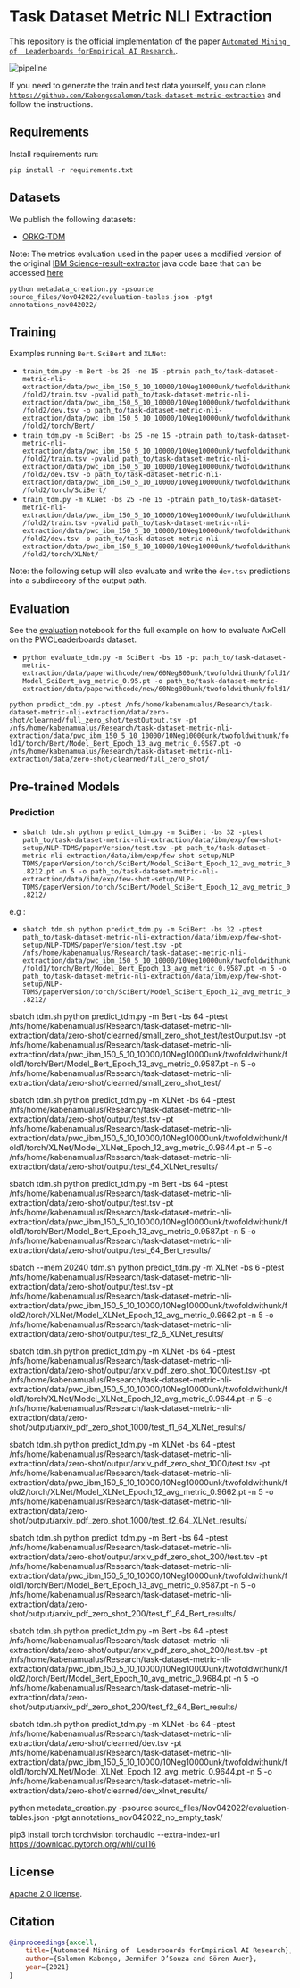 <!-- ## Steps to run the program
 
The following procedure, suppose that you are using a linux OS, if otherwise kindly just clone the repo and rebuild the project. 

1. Clone this repository (https://github.com/Kabongosalomon/task-dataset-metric-extraction/tree/trainTest) or clone a particular branch `git clone -b trainTest https://github.com/Kabongosalomon/task-dataset-metric-extraction.git`.
2. move to the cloned directory `cd task-dataset-metric-extraction`
3. run the command `bash starter.sh` -->
# Task Dataset Metric NLI Extraction

This repository is the official implementation of the paper [`Automated Mining of  Leaderboards forEmpirical AI Research`.]().

![pipeline](https://raw.githubusercontent.com/Kabongosalomon/task-dataset-metric-nli-extraction/main/images/overview.png)

If you need to generate the train and test data yourself, you can clone [`https://github.com/Kabongosalomon/task-dataset-metric-extraction`](https://github.com/Kabongosalomon/task-dataset-metric-extraction) and follow the instructions. 

## Requirements

Install requirements run:

```setup
pip install -r requirements.txt
```

## Datasets
We publish the following datasets:
* [ORKG-TDM](http://doi.org/10.5281/zenodo.5105798)


Note: The metrics evaluation used in the paper uses a modified version of the original [IBM Science-result-extractor](https://github.com/IBM/science-result-extractor) java code base that can be accessed [here](https://github.com/Kabongosalomon/task-dataset-metric-extraction/blob/master/src/main/java/eu/tib/sre/tdmsie/TEModelEvalOnNLPTDMS.java)


```setup
python metadata_creation.py -psource source_files/Nov042022/evaluation-tables.json -ptgt annotations_nov042022/
```

## Training

Examples running `Bert`. `SciBert` and `XLNet`:
<!-- 
sbatch SciBert.sh python train_tdm.py -m SciBert -bs 25 -ne 15 -ptrain /nfs/home/kabenamualus/Research/task-dataset-metric-nli-extraction/data/pwc_latex_text/pwc_latex_5_10_10000_clone/twofoldwithunk/fold2/train.tsv -pvalid /nfs/home/kabenamualus/Research/task-dataset-metric-nli-extraction/data/pwc_latex_text/pwc_latex_5_10_10000_clone/twofoldwithunk/fold2/dev.tsv -o /nfs/home/kabenamualus/Research/task-dataset-metric-nli-extraction/data/pwc_latex_text/pwc_latex_5_10_10000_clone/twofoldwithunk/fold2/torch/SciBert/ 

sbatch SciBert.sh python train_tdm.py -m XLNet -bs 3 -ne 15 -maxl 2096 -ptrain /nfs/home/kabenamualus/Research/task-dataset-metric-nli-extraction/data/pwc_latex_text/pwc_latex_5_10_10000_clone/twofoldwithunk/fold1/train.tsv -pvalid /nfs/home/kabenamualus/Research/task-dataset-metric-nli-extraction/data/pwc_latex_text/pwc_latex_5_10_10000_clone/twofoldwithunk/fold1/dev.tsv -o /nfs/home/kabenamualus/Research/task-dataset-metric-nli-extraction/data/pwc_latex_text/pwc_latex_5_10_10000_clone/twofoldwithunk/fold1/torch/XLNet_2096/ 

sbatch SciBert.sh python train_tdm.py -m BigBird -bs 3 -ne 15 -ptrain /nfs/home/kabenamualus/Research/task-dataset-metric-nli-extraction/data/pwc_latex_text/pwc_latex_5_10_10000_clone/twofoldwithunk/fold2/train.tsv -pvalid /nfs/home/kabenamualus/Research/task-dataset-metric-nli-extraction/data/pwc_latex_text/pwc_latex_5_10_10000_clone/twofoldwithunk/fold2/dev.tsv -o /nfs/home/kabenamualus/Research/task-dataset-metric-nli-extraction/data/pwc_latex_text/pwc_latex_5_10_10000_clone/twofoldwithunk/fold2torch/BigBird/ 

sbatch SciBert.sh python train_tdm.py -m Longformer -bs 3 -ne 15 -ptrain /nfs/home/kabenamualus/Research/task-dataset-metric-nli-extraction/data/pwc_latex_text/pwc_latex_5_10_10000_clone/twofoldwithunk/fold1/train.tsv -pvalid /nfs/home/kabenamualus/Research/task-dataset-metric-nli-extraction/data/pwc_latex_text/pwc_latex_5_10_10000_clone/twofoldwithunk/fold1/dev.tsv -o /nfs/home/kabenamualus/Research/task-dataset-metric-nli-extraction/data/pwc_latex_text/pwc_latex_5_10_10000_clone/twofoldwithunk/fold1/torch/Longformer/ 

srun -w devbox5 --gres=gpu:1 singularity exec -B /nfs/home/kabenamualus/:/run/user lab.sif jupyter-lab
-->

* `train_tdm.py -m Bert -bs 25 -ne 15 -ptrain path_to/task-dataset-metric-nli-extraction/data/pwc_ibm_150_5_10_10000/10Neg10000unk/twofoldwithunk/fold2/train.tsv -pvalid path_to/task-dataset-metric-nli-extraction/data/pwc_ibm_150_5_10_10000/10Neg10000unk/twofoldwithunk/fold2/dev.tsv -o path_to/task-dataset-metric-nli-extraction/data/pwc_ibm_150_5_10_10000/10Neg10000unk/twofoldwithunk/fold2/torch/Bert/`
* `train_tdm.py -m SciBert -bs 25 -ne 15 -ptrain path_to/task-dataset-metric-nli-extraction/data/pwc_ibm_150_5_10_10000/10Neg10000unk/twofoldwithunk/fold2/train.tsv -pvalid path_to/task-dataset-metric-nli-extraction/data/pwc_ibm_150_5_10_10000/10Neg10000unk/twofoldwithunk/fold2/dev.tsv -o path_to/task-dataset-metric-nli-extraction/data/pwc_ibm_150_5_10_10000/10Neg10000unk/twofoldwithunk/fold2/torch/SciBert/`
* `train_tdm.py -m XLNet -bs 25 -ne 15 -ptrain path_to/task-dataset-metric-nli-extraction/data/pwc_ibm_150_5_10_10000/10Neg10000unk/twofoldwithunk/fold2/train.tsv -pvalid path_to/task-dataset-metric-nli-extraction/data/pwc_ibm_150_5_10_10000/10Neg10000unk/twofoldwithunk/fold2/dev.tsv -o path_to/task-dataset-metric-nli-extraction/data/pwc_ibm_150_5_10_10000/10Neg10000unk/twofoldwithunk/fold2/torch/XLNet/`

Note: the following setup will also evaluate and write the `dev.tsv` predictions into a subdirecory of the output path. 

<!-- * [pre-training language model](notebooks/training/lm.ipynb) on the ArxivPapers dataset 
* [table type classifier](notebooks/training/table-type-classifier.ipynb) and [table segmentation](notebooks/training/table-segmentation.ipynb) on the SegmentedResults dataset  -->

## Evaluation

See the [evaluation](notebooks/evaluation.ipynb) notebook for the full example on how to evaluate AxCell on the PWCLeaderboards dataset. 

* `python evaluate_tdm.py -m SciBert -bs 16 -pt path_to/task-dataset-metric-extraction/data/paperwithcode/new/60Neg800unk/twofoldwithunk/fold1/Model_SciBert_avg_metric_0.95.pt -o path_to/task-dataset-metric-extraction/data/paperwithcode/new/60Neg800unk/twofoldwithunk/fold1/`

`python predict_tdm.py -ptest /nfs/home/kabenamualus/Research/task-dataset-metric-nli-extraction/data/zero-shot/clearned/full_zero_shot/testOutput.tsv -pt /nfs/home/kabenamualus/Research/task-dataset-metric-nli-extraction/data/pwc_ibm_150_5_10_10000/10Neg10000unk/twofoldwithunk/fold1/torch/Bert/Model_Bert_Epoch_13_avg_metric_0.9587.pt -o /nfs/home/kabenamualus/Research/task-dataset-metric-nli-extraction/data/zero-shot/clearned/full_zero_shot/`

## Pre-trained Models

### Prediction

- `sbatch tdm.sh python predict_tdm.py -m SciBert -bs 32 -ptest path_to/task-dataset-metric-nli-extraction/data/ibm/exp/few-shot-setup/NLP-TDMS/paperVersion/test.tsv -pt path_to/task-dataset-metric-nli-extraction/data/ibm/exp/few-shot-setup/NLP-TDMS/paperVersion/torch/SciBert/Model_SciBert_Epoch_12_avg_metric_0.8212.pt -n 5 -o path_to/task-dataset-metric-nli-extraction/data/ibm/exp/few-shot-setup/NLP-TDMS/paperVersion/torch/SciBert/Model_SciBert_Epoch_12_avg_metric_0.8212/`

e.g : 
- `sbatch tdm.sh python predict_tdm.py -m SciBert -bs 32 -ptest path_to/task-dataset-metric-nli-extraction/data/ibm/exp/few-shot-setup/NLP-TDMS/paperVersion/test.tsv -pt /nfs/home/kabenamualus/Research/task-dataset-metric-nli-extraction/data/pwc_ibm_150_5_10_10000/10Neg10000unk/twofoldwithunk/fold1/torch/Bert/Model_Bert_Epoch_13_avg_metric_0.9587.pt -n 5 -o path_to/task-dataset-metric-nli-extraction/data/ibm/exp/few-shot-setup/NLP-TDMS/paperVersion/torch/SciBert/Model_SciBert_Epoch_12_avg_metric_0.8212/`



sbatch tdm.sh python predict_tdm.py -m Bert -bs 64 -ptest /nfs/home/kabenamualus/Research/task-dataset-metric-nli-extraction/data/zero-shot/clearned/small_zero_shot_test/testOutput.tsv -pt /nfs/home/kabenamualus/Research/task-dataset-metric-nli-extraction/data/pwc_ibm_150_5_10_10000/10Neg10000unk/twofoldwithunk/fold1/torch/Bert/Model_Bert_Epoch_13_avg_metric_0.9587.pt -n 5 -o /nfs/home/kabenamualus/Research/task-dataset-metric-nli-extraction/data/zero-shot/clearned/small_zero_shot_test/

sbatch tdm.sh python predict_tdm.py -m XLNet -bs 64 -ptest /nfs/home/kabenamualus/Research/task-dataset-metric-nli-extraction/data/zero-shot/output/test.tsv -pt /nfs/home/kabenamualus/Research/task-dataset-metric-nli-extraction/data/pwc_ibm_150_5_10_10000/10Neg10000unk/twofoldwithunk/fold1/torch/XLNet/Model_XLNet_Epoch_12_avg_metric_0.9644.pt -n 5 -o /nfs/home/kabenamualus/Research/task-dataset-metric-nli-extraction/data/zero-shot/output/test_64_XLNet_results/


sbatch tdm.sh python predict_tdm.py -m Bert -bs 64 -ptest /nfs/home/kabenamualus/Research/task-dataset-metric-nli-extraction/data/zero-shot/output/test.tsv -pt /nfs/home/kabenamualus/Research/task-dataset-metric-nli-extraction/data/pwc_ibm_150_5_10_10000/10Neg10000unk/twofoldwithunk/fold1/torch/Bert/Model_Bert_Epoch_13_avg_metric_0.9587.pt -n 5 -o /nfs/home/kabenamualus/Research/task-dataset-metric-nli-extraction/data/zero-shot/output/test_64_Bert_results/

<!-- XLNET.sh -->

sbatch --mem 20240 tdm.sh python predict_tdm.py -m XLNet -bs 6 -ptest /nfs/home/kabenamualus/Research/task-dataset-metric-nli-extraction/data/zero-shot/output/test.tsv -pt /nfs/home/kabenamualus/Research/task-dataset-metric-nli-extraction/data/pwc_ibm_150_5_10_10000/10Neg10000unk/twofoldwithunk/fold2/torch/XLNet/Model_XLNet_Epoch_12_avg_metric_0.9662.pt -n 5 -o /nfs/home/kabenamualus/Research/task-dataset-metric-nli-extraction/data/zero-shot/output/test_f2_6_XLNet_results/


sbatch tdm.sh python predict_tdm.py -m XLNet -bs 64 -ptest /nfs/home/kabenamualus/Research/task-dataset-metric-nli-extraction/data/zero-shot/output/arxiv_pdf_zero_shot_1000/test.tsv -pt /nfs/home/kabenamualus/Research/task-dataset-metric-nli-extraction/data/pwc_ibm_150_5_10_10000/10Neg10000unk/twofoldwithunk/fold1/torch/XLNet/Model_XLNet_Epoch_12_avg_metric_0.9644.pt -n 5 -o /nfs/home/kabenamualus/Research/task-dataset-metric-nli-extraction/data/zero-shot/output/arxiv_pdf_zero_shot_1000/test_f1_64_XLNet_results/

sbatch tdm.sh python predict_tdm.py -m XLNet -bs 64 -ptest /nfs/home/kabenamualus/Research/task-dataset-metric-nli-extraction/data/zero-shot/output/arxiv_pdf_zero_shot_1000/test.tsv -pt /nfs/home/kabenamualus/Research/task-dataset-metric-nli-extraction/data/pwc_ibm_150_5_10_10000/10Neg10000unk/twofoldwithunk/fold2/torch/XLNet/Model_XLNet_Epoch_12_avg_metric_0.9662.pt -n 5 -o /nfs/home/kabenamualus/Research/task-dataset-metric-nli-extraction/data/zero-shot/output/arxiv_pdf_zero_shot_1000/test_f2_64_XLNet_results/


<!-- Bert -->

sbatch tdm.sh python predict_tdm.py -m Bert -bs 64 -ptest /nfs/home/kabenamualus/Research/task-dataset-metric-nli-extraction/data/zero-shot/output/arxiv_pdf_zero_shot_200/test.tsv -pt /nfs/home/kabenamualus/Research/task-dataset-metric-nli-extraction/data/pwc_ibm_150_5_10_10000/10Neg10000unk/twofoldwithunk/fold1/torch/Bert/Model_Bert_Epoch_13_avg_metric_0.9587.pt -n 5 -o /nfs/home/kabenamualus/Research/task-dataset-metric-nli-extraction/data/zero-shot/output/arxiv_pdf_zero_shot_200/test_f1_64_Bert_results/

sbatch tdm.sh python predict_tdm.py -m Bert -bs 64 -ptest /nfs/home/kabenamualus/Research/task-dataset-metric-nli-extraction/data/zero-shot/output/arxiv_pdf_zero_shot_200/test.tsv -pt /nfs/home/kabenamualus/Research/task-dataset-metric-nli-extraction/data/pwc_ibm_150_5_10_10000/10Neg10000unk/twofoldwithunk/fold2/torch/Bert/Model_Bert_Epoch_10_avg_metric_0.9684.pt -n 5 -o /nfs/home/kabenamualus/Research/task-dataset-metric-nli-extraction/data/zero-shot/output/arxiv_pdf_zero_shot_200/test_f2_64_Bert_results/






sbatch tdm.sh python predict_tdm.py -m XLNet -bs 64 -ptest /nfs/home/kabenamualus/Research/task-dataset-metric-nli-extraction/data/zero-shot/clearned/dev.tsv -pt /nfs/home/kabenamualus/Research/task-dataset-metric-nli-extraction/data/pwc_ibm_150_5_10_10000/10Neg10000unk/twofoldwithunk/fold1/torch/XLNet/Model_XLNet_Epoch_12_avg_metric_0.9644.pt -n 5 -o /nfs/home/kabenamualus/Research/task-dataset-metric-nli-extraction/data/zero-shot/clearned/dev_xlnet_results/




python metadata_creation.py -psource source_files/Nov042022/evaluation-tables.json -ptgt annotations_nov042022_no_empty_task/

pip3 install torch torchvision torchaudio --extra-index-url https://download.pytorch.org/whl/cu116


## License

[Apache 2.0 license](LICENSE).

## Citation
```bibtex
@inproceedings{axcell,
    title={Automated Mining of  Leaderboards forEmpirical AI Research},
    author={Salomon Kabongo, Jennifer D’Souza and Sören Auer},
    year={2021}
}
```
